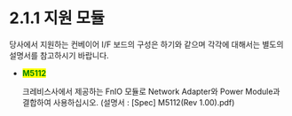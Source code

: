 ﻿# 2.1.1 지원 모듈

당사에서 지원하는 컨베이어 I/F 보드의 구성은 하기와 같으며 각각에 대해서는 별도의 설명서를 참고하시기 바랍니다.

*   <mark style="color:green;">**M5112**</mark>

    크레비스사에서 제공하는 FnIO 모듈로 Network Adapter와 Power Module과 결합하여 사용하십시오. (설명서 : \[Spec] M5112(Rev 1.00).pdf)
